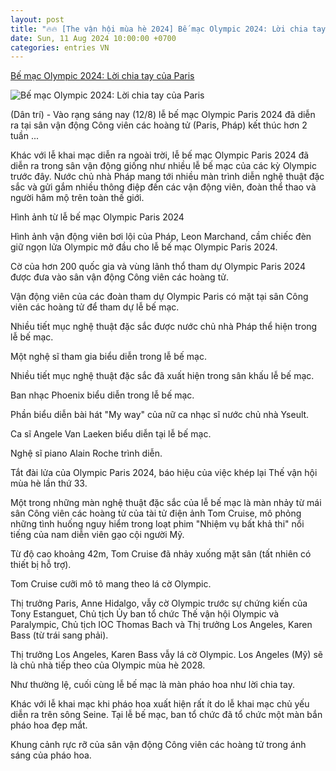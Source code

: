 ```yaml
---
layout: post
title: "🔥🔥 [The vận hội mùa hè 2024] Bế mạc Olympic 2024: Lời chia tay của Paris"
date: Sun, 11 Aug 2024 10:00:00 +0700
categories: entries VN
---
```

[Bế mạc Olympic 2024: Lời chia tay của Paris](https://dantri.com.vn/the-thao/be-mac-olympic-2024-loi-chia-tay-cua-paris-20240812064100686.htm)

![Bế mạc Olympic 2024: Lời chia tay của Paris](https://cdnphoto.dantri.com.vn/uPCCfRo74T7YKsw-S2jvjz5-TlE=/zoom/1200_630/2024/08/12/bemac-crop-1723418429542.jpeg)

(Dân trí) - Vào rạng sáng nay (12/8) lễ bế mạc Olympic Paris 2024 đã diễn ra tại sân vận động Công viên các hoàng tử (Paris, Pháp) kết thúc hơn 2 tuần ...

Khác với lễ khai mạc diễn ra ngoài trời, lễ bế mạc Olympic Paris 2024 đã diễn ra trong sân vận động giống như nhiều lễ bế mạc của các kỳ Olympic trước đây. Nước chủ nhà Pháp mang tới nhiều màn trình diễn nghệ thuật đặc sắc và gửi gắm nhiều thông điệp đến các vận động viên, đoàn thể thao và người hâm mộ trên toàn thế giới.

Hình ảnh từ lễ bế mạc Olympic Paris 2024

Hình ảnh vận động viên bơi lội của Pháp, Leon Marchand, cầm chiếc đèn giữ ngọn lửa Olympic mở đầu cho lễ bế mạc Olympic Paris 2024.

Cờ của hơn 200 quốc gia và vùng lãnh thổ tham dự Olympic Paris 2024 được đưa vào sân vận động Công viên các hoàng tử.

Vận động viên của các đoàn tham dự Olympic Paris có mặt tại sân Công viên các hoàng tử để tham dự lễ bế mạc.

Nhiều tiết mục nghệ thuật đặc sắc được nước chủ nhà Pháp thể hiện trong lễ bế mạc.

Một nghệ sĩ tham gia biểu diễn trong lễ bế mạc.

Nhiều tiết mục nghệ thuật đặc sắc đã xuất hiện trong sân khấu lễ bế mạc.

Ban nhạc Phoenix biểu diễn trong lễ bế mạc.

Phần biểu diễn bài hát "My way" của nữ ca nhạc sĩ nước chủ nhà Yseult.

Ca sĩ Angele Van Laeken biểu diễn tại lễ bế mạc.

Nghệ sĩ piano Alain Roche trình diễn.

Tắt đài lửa của Olympic Paris 2024, báo hiệu của việc khép lại Thế vận hội mùa hè lần thứ 33.

Một trong những màn nghệ thuật đặc sắc của lễ bế mạc là màn nhảy từ mái sân Công viên các hoàng tử của tài tử điện ảnh Tom Cruise, mô phỏng những tình huống nguy hiểm trong loạt phim "Nhiệm vụ bất khả thi" nổi tiếng của nam diễn viên gạo cội người Mỹ.

Từ độ cao khoảng 42m, Tom Cruise đã nhảy xuống mặt sân (tất nhiên có thiết bị hỗ trợ).

Tom Cruise cưỡi mô tô mang theo lá cờ Olympic.

Thị trưởng Paris, Anne Hidalgo, vẫy cờ Olympic trước sự chứng kiến của Tony Estanguet, Chủ tịch Ủy ban tổ chức Thế vận hội Olympic và Paralympic, Chủ tịch IOC Thomas Bach và Thị trưởng Los Angeles, Karen Bass (từ trái sang phải).

Thị trưởng Los Angeles, Karen Bass vẫy lá cờ Olympic. Los Angeles (Mỹ) sẽ là chủ nhà tiếp theo của Olympic mùa hè 2028.

Như thường lệ, cuối cùng lễ bế mạc là màn pháo hoa như lời chia tay.

Khác với lễ khai mạc khi pháo hoa xuất hiện rất ít do lễ khai mạc chủ yếu diễn ra trên sông Seine. Tại lễ bế mạc, ban tổ chức đã tổ chức một màn bắn pháo hoa đẹp mắt.

Khung cảnh rực rỡ của sân vận động Công viên các hoàng tử trong ánh sáng của pháo hoa.

